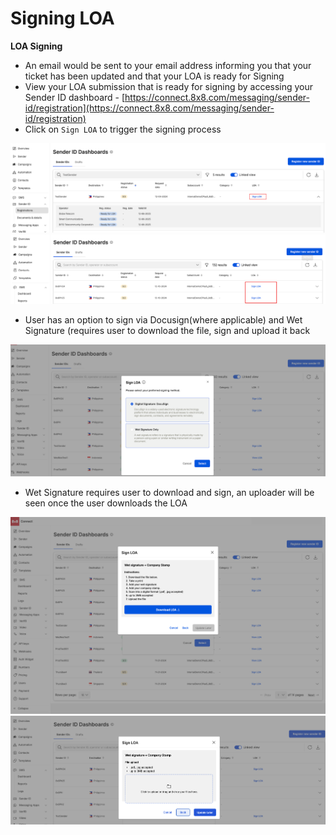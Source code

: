 # Signing LOA

**LOA Signing**

* An email would be sent to your email address informing you that your ticket has been updated and that your LOA is ready for Signing
* View your LOA submission that is ready for signing by accessing your Sender ID dashboard - [https://connect.8x8.com/messaging/sender-id/registration](https://connect.8x8.com/messaging/sender-id/registration)
* Click on `Sign LOA` to trigger the signing process

![image](../images/ffa87fe2449891b3fce89870026de04254ccc065b55d768d6f0a4d057d1dbbc6-unnamed_14.png)
![image](../images/6296e5620d078fed2177eca28c0121589c37e9fd16be6fb445f12b404a4efc5c-unnamed_15.png)
  
* User has an option to sign via Docusign(where applicable) and Wet Signature (requires user to download the file, sign and upload it back

![image](../images/acdd0fe3607d7513a4fbd7c96d3d949088f6b359a15680bed011fec949674f14-unnamed_17.png)

* Wet Signature requires user to download and sign, an uploader will be seen once the user downloads the LOA

![image](../images/792fb0a68e3d462133785775276a39f45ee85ca74e87724a10218e898a99f09e-wet_signature_download_LOA.png)
![image](../images/59cd63388d609447e0c234380ac248c966c27b1b2336f274e56313a64097fd33-Screenshot_2024-12-10_at_6.32.59_PM.png)
